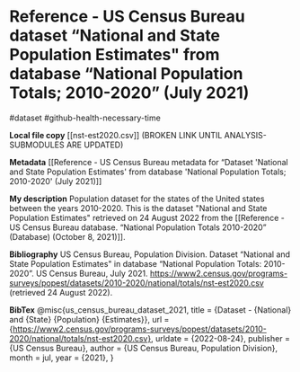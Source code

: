 # Reference - US Census Bureau dataset “National and State Population Estimates" from database “National Population Totals; 2010-2020” (July 2021)
#dataset #github-health-necessary-time 

**Local file copy**
[[nst-est2020.csv]] (BROKEN LINK UNTIL ANALYSIS-SUBMODULES ARE UPDATED)


**Metadata**
[[Reference - US Census Bureau metadata for “Dataset 'National and State Population Estimates' from database 'National Population Totals; 2010-2020' (July 2021)]]


**My description**
Population dataset for the states of the United states between the years 2010-2020. This is the dataset "National and State Population Estimates" retrieved on 24 August 2022 from the [[Reference - US Census Bureau database. “National Population Totals 2010-2020” (Database) (October 8, 2021)]]. 


**Bibliography**
US Census Bureau, Population Division. Dataset “National and State Population Estimates" in database “National Population Totals: 2010-2020”. US Census Bureau, July 2021. https://www2.census.gov/programs-surveys/popest/datasets/2010-2020/national/totals/nst-est2020.csv (retrieved 24 August 2022).


**BibTex**
@misc{us_census_bureau_dataset_2021,
	title = {Dataset - {National} and {State} {Population} {Estimates}},
	url = {https://www2.census.gov/programs-surveys/popest/datasets/2010-2020/national/totals/nst-est2020.csv},
	urldate = {2022-08-24},
	publisher = {US Census Bureau},
	author = {US Census Bureau, Population Division},
	month = jul,
	year = {2021},
}